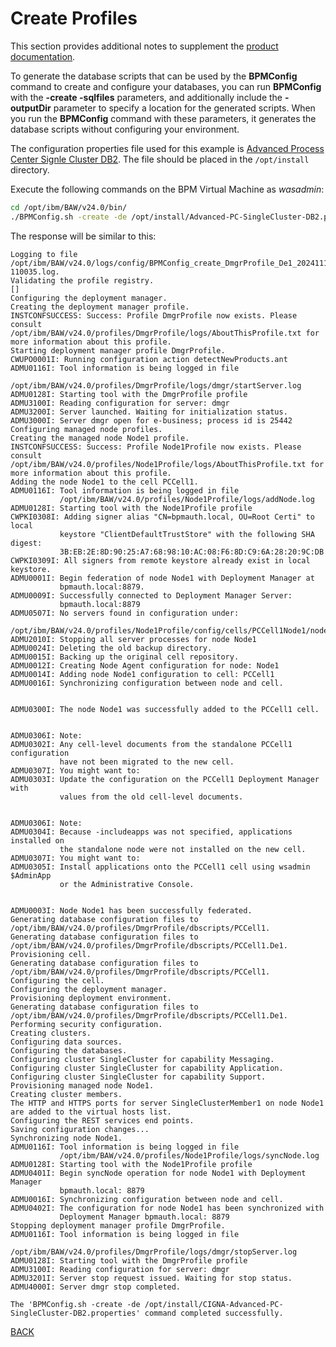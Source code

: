 # Create Profiles

This section provides additional notes to supplement the [product documentation](https://www.ibm.com/docs/en/baw/24.x?topic=ubc-creating-profiles-network-deployment-environments-database-tables-using-bpmconfig).

To generate the database scripts that can be used by the **BPMConfig** command to create and configure your databases, you can run **BPMConfig** with the **-create -sqlfiles** parameters, and additionally include the **-outputDir** parameter to specify a location for the generated scripts. When you run the **BPMConfig** command with these parameters, it generates the database scripts without configuring your environment.

The configuration properties file used for this example is [Advanced Process Center Signle Cluster DB2](./Advanced-PC-SingleCluster-DB2.properties). The file should be placed in the `/opt/install` directory.

Execute the following commands on the BPM Virtual Machine as _wasadmin_:

   ```sh
   cd /opt/ibm/BAW/v24.0/bin/
   ./BPMConfig.sh -create -de /opt/install/Advanced-PC-SingleCluster-DB2.properties
   ```

The response will be similar to this:

```text
Logging to file /opt/ibm/BAW/v24.0/logs/config/BPMConfig_create_DmgrProfile_De1_20241111-110035.log.
Validating the profile registry.
[]
Configuring the deployment manager.
Creating the deployment manager profile.
INSTCONFSUCCESS: Success: Profile DmgrProfile now exists. Please consult /opt/ibm/BAW/v24.0/profiles/DmgrProfile/logs/AboutThisProfile.txt for more information about this profile.
Starting deployment manager profile DmgrProfile.
CWUPO0001I: Running configuration action detectNewProducts.ant
ADMU0116I: Tool information is being logged in file
           /opt/ibm/BAW/v24.0/profiles/DmgrProfile/logs/dmgr/startServer.log
ADMU0128I: Starting tool with the DmgrProfile profile
ADMU3100I: Reading configuration for server: dmgr
ADMU3200I: Server launched. Waiting for initialization status.
ADMU3000I: Server dmgr open for e-business; process id is 25442
Configuring managed node profiles.
Creating the managed node Node1 profile.
INSTCONFSUCCESS: Success: Profile Node1Profile now exists. Please consult /opt/ibm/BAW/v24.0/profiles/Node1Profile/logs/AboutThisProfile.txt for more information about this profile.
Adding the node Node1 to the cell PCCell1.
ADMU0116I: Tool information is being logged in file
           /opt/ibm/BAW/v24.0/profiles/Node1Profile/logs/addNode.log
ADMU0128I: Starting tool with the Node1Profile profile
CWPKI0308I: Adding signer alias "CN=bpmauth.local, OU=Root Certi" to local
           keystore "ClientDefaultTrustStore" with the following SHA digest:
           3B:EB:2E:8D:90:25:A7:68:98:10:AC:08:F6:8D:C9:6A:28:20:9C:DB
CWPKI0309I: All signers from remote keystore already exist in local keystore.
ADMU0001I: Begin federation of node Node1 with Deployment Manager at
           bpmauth.local:8879.
ADMU0009I: Successfully connected to Deployment Manager Server:
           bpmauth.local:8879
ADMU0507I: No servers found in configuration under:
           /opt/ibm/BAW/v24.0/profiles/Node1Profile/config/cells/PCCell1Node1/nodes/Node1/servers
ADMU2010I: Stopping all server processes for node Node1
ADMU0024I: Deleting the old backup directory.
ADMU0015I: Backing up the original cell repository.
ADMU0012I: Creating Node Agent configuration for node: Node1
ADMU0014I: Adding node Node1 configuration to cell: PCCell1
ADMU0016I: Synchronizing configuration between node and cell.


ADMU0300I: The node Node1 was successfully added to the PCCell1 cell.


ADMU0306I: Note:
ADMU0302I: Any cell-level documents from the standalone PCCell1 configuration
           have not been migrated to the new cell.
ADMU0307I: You might want to:
ADMU0303I: Update the configuration on the PCCell1 Deployment Manager with
           values from the old cell-level documents.


ADMU0306I: Note:
ADMU0304I: Because -includeapps was not specified, applications installed on
           the standalone node were not installed on the new cell.
ADMU0307I: You might want to:
ADMU0305I: Install applications onto the PCCell1 cell using wsadmin $AdminApp
           or the Administrative Console.


ADMU0003I: Node Node1 has been successfully federated.
Generating database configuration files to /opt/ibm/BAW/v24.0/profiles/DmgrProfile/dbscripts/PCCell1.
Generating database configuration files to /opt/ibm/BAW/v24.0/profiles/DmgrProfile/dbscripts/PCCell1.De1.
Provisioning cell.
Generating database configuration files to /opt/ibm/BAW/v24.0/profiles/DmgrProfile/dbscripts/PCCell1.
Configuring the cell.
Configuring the deployment manager.
Provisioning deployment environment.
Generating database configuration files to /opt/ibm/BAW/v24.0/profiles/DmgrProfile/dbscripts/PCCell1.De1.
Performing security configuration.
Creating clusters.
Configuring data sources.
Configuring the databases.
Configuring cluster SingleCluster for capability Messaging.
Configuring cluster SingleCluster for capability Application.
Configuring cluster SingleCluster for capability Support.
Provisioning managed node Node1.
Creating cluster members.
The HTTP and HTTPS ports for server SingleClusterMember1 on node Node1 are added to the virtual hosts list.
Configuring the REST services end points.
Saving configuration changes...
Synchronizing node Node1.
ADMU0116I: Tool information is being logged in file
           /opt/ibm/BAW/v24.0/profiles/Node1Profile/logs/syncNode.log
ADMU0128I: Starting tool with the Node1Profile profile
ADMU0401I: Begin syncNode operation for node Node1 with Deployment Manager
           bpmauth.local: 8879
ADMU0016I: Synchronizing configuration between node and cell.
ADMU0402I: The configuration for node Node1 has been synchronized with
           Deployment Manager bpmauth.local: 8879
Stopping deployment manager profile DmgrProfile.
ADMU0116I: Tool information is being logged in file
           /opt/ibm/BAW/v24.0/profiles/DmgrProfile/logs/dmgr/stopServer.log
ADMU0128I: Starting tool with the DmgrProfile profile
ADMU3100I: Reading configuration for server: dmgr
ADMU3201I: Server stop request issued. Waiting for stop status.
ADMU4000I: Server dmgr stop completed.

The 'BPMConfig.sh -create -de /opt/install/CIGNA-Advanced-PC-SingleCluster-DB2.properties' command completed successfully.
```

[BACK](./install-traditional.md)
